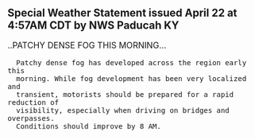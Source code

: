 <p>
   <h2>Special Weather Statement issued April 22 at 4:57AM CDT by NWS Paducah KY</h2>
   <div style="font-size:120%">..PATCHY DENSE FOG THIS MORNING...
      
      Patchy dense fog has developed across the region early this
      morning. While fog development has been very localized and
      transient, motorists should be prepared for a rapid reduction of
      visibility, especially when driving on bridges and overpasses.
      Conditions should improve by 8 AM.
   </div>
</p>